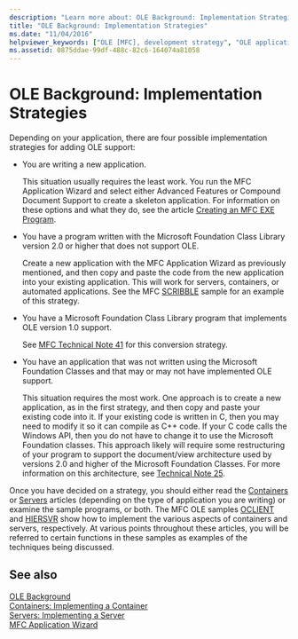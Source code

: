 ```yaml
---
description: "Learn more about: OLE Background: Implementation Strategies"
title: "OLE Background: Implementation Strategies"
ms.date: "11/04/2016"
helpviewer_keywords: ["OLE [MFC], development strategy", "OLE applications [MFC], implementing OLE", "applications [OLE], implementing OLE"]
ms.assetid: 0875ddae-99df-488c-82c6-164074a81058
---
```

# OLE Background: Implementation Strategies

Depending on your application, there are four possible implementation strategies for adding OLE support:

- You are writing a new application.

   This situation usually requires the least work. You run the MFC Application Wizard and select either Advanced Features or Compound Document Support to create a skeleton application. For information on these options and what they do, see the article [Creating an MFC EXE Program](reference/mfc-application-wizard.md).

- You have a program written with the Microsoft Foundation Class Library version 2.0 or higher that does not support OLE.

   Create a new application with the MFC Application Wizard as previously mentioned, and then copy and paste the code from the new application into your existing application. This will work for servers, containers, or automated applications. See the MFC [SCRIBBLE](../overview/visual-cpp-samples.md) sample for an example of this strategy.

- You have a Microsoft Foundation Class Library program that implements OLE version 1.0 support.

   See [MFC Technical Note 41](tn041-mfc-ole1-migration-to-mfc-ole-2.md) for this conversion strategy.

- You have an application that was not written using the Microsoft Foundation Classes and that may or may not have implemented OLE support.

   This situation requires the most work. One approach is to create a new application, as in the first strategy, and then copy and paste your existing code into it. If your existing code is written in C, then you may need to modify it so it can compile as C++ code. If your C code calls the Windows API, then you do not have to change it to use the Microsoft Foundation classes. This approach likely will require some restructuring of your program to support the document/view architecture used by versions 2.0 and higher of the Microsoft Foundation Classes. For more information on this architecture, see [Technical Note 25](tn025-document-view-and-frame-creation.md).

Once you have decided on a strategy, you should either read the [Containers](containers.md) or [Servers](servers.md) articles (depending on the type of application you are writing) or examine the sample programs, or both. The MFC OLE samples [OCLIENT](../overview/visual-cpp-samples.md) and [HIERSVR](../overview/visual-cpp-samples.md) show how to implement the various aspects of containers and servers, respectively. At various points throughout these articles, you will be referred to certain functions in these samples as examples of the techniques being discussed.

## See also

[OLE Background](ole-background.md)<br/>
[Containers: Implementing a Container](containers-implementing-a-container.md)<br/>
[Servers: Implementing a Server](servers-implementing-a-server.md)<br/>
[MFC Application Wizard](reference/mfc-application-wizard.md)
